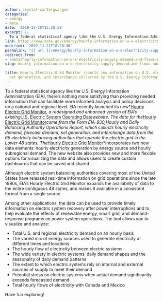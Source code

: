 ```yaml
---
author: crystal-cartergsa-gov
categories:
- energy
- meta
date: '2019-11-20T15:20:58'
excerpt: |-
  To a federal statistical agency like the U.S. Energy Information Administration (EIA), there's nothing more satisfying than providing needed information that can facilitate more informed analysis and policy decisions on a national and regional level. EIA recently launched its new Hourly…;
link: https://www.data.gov/energy/hourly-information-on-u-s-electricity-supply-demand-and-flows-now-available-from-the-u-s-energy-information-administration/
modified: '2019-11-21T10:20:36'
permalink: "{{ url }}/energy/hourly-information-on-u-s-electricity-supply-demand-and-flows-now-available-from-the-u-s-energy-information-administration/"
redirect_from:
- /meta/hourly-information-on-u-s-electricity-supply-demand-and-flows-now-available-from-the-u-s-energy-information-administration/
slug: hourly-information-on-u-s-electricity-supply-demand-and-flows-now-available-from-the-u-s-energy-information-administration

title: Hourly Electric Grid Monitor reports new information on U.S. electricity demand,
  net generation, and interchange collected by the U.S. Energy Information Administration
---
```


To a federal statistical agency like the U.S. Energy Information Administration (EIA), there’s nothing more satisfying than providing needed information that can facilitate more informed analysis and policy decisions on a national and regional level. EIA recently launched its new*[Hourly Electric Grid Monitor](https://www.eia.gov/beta/electricity/gridmonitor/?src=email)*, a redesigned and enhanced version of EIA’s existing*[U.S. Electric System Operating Data](https://www.eia.gov/realtime_grid/)*website. The data for the*[Hourly Electric Grid Monitor](https://www.eia.gov/beta/electricity/gridmonitor/?src=email)*come from the Form EIA-930,*Hourly and Daily Balancing Authority Operations Report*, which collects hourly electricity demand, forecast demand, net generation, and interchange data from the 65 electricity balancing authorities that operate the electric grid in the Lower 48 states. The*[Hourly Electric Grid Monitor](https://www.eia.gov/beta/electricity/gridmonitor/?src=email)*incorporates two new data elements: hourly electricity generation by energy source and hourly subregional demand. The new website also provides new and more flexible options for visualizing the data and allows users to create custom dashboards that can be saved and shared.

Although electric system balancing authorities covering most of the United States have released real-time information on grid operations since the late 1990s, EIA’s Hourly Electric Grid Monitor expands the availability of data to the entire contiguous 48 states, and makes it available in a consistent format from a single source.

Among other applications, the data can be used to provide timely information on electric system recovery after power interruptions and to help evaluate the effects of renewable energy, smart grid, and demand-response programs on power system operations. The tool allows you to visualize and analyze:

* Total U.S. and regional electricity demand on an hourly basis
* The varied mix of energy sources used to generate electricity at different times and locations
* The hourly flow of electricity between electric systems
* The wide variety in electric systems’ daily demand shapes and the seasonality of daily demand patterns
* The extent to which electric systems rely on internal and external sources of supply to meet their demand
* Potential stress on electric systems when actual demand significantly exceeds forecasted demand
* Total hourly flows of electricity with Canada and Mexico

Have fun exploring!
